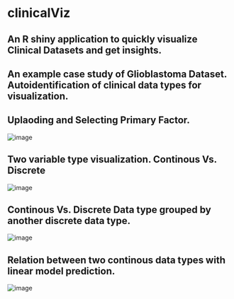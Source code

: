 # clinicalViz
## An R shiny application to quickly visualize Clinical Datasets and get insights. 

## An example case study of Glioblastoma Dataset. Autoidentification of clinical data types for visualization.

## Uplaoding and Selecting Primary Factor. 
![image](https://user-images.githubusercontent.com/58329032/120938180-40d4a480-c72f-11eb-9106-aac3b80e7e5f.png)

## Two variable type visualization. Continous Vs. Discrete 
![image](https://user-images.githubusercontent.com/58329032/120938192-4c27d000-c72f-11eb-9605-6abfc564f00c.png)

## Continous Vs. Discrete Data type grouped by another discrete data type.
![image](https://user-images.githubusercontent.com/58329032/120938215-5944bf00-c72f-11eb-9520-c3d9f3df1370.png)

## Relation between two continous data types with linear model prediction.
![image](https://user-images.githubusercontent.com/58329032/120938232-69f53500-c72f-11eb-99ed-70916368c3a8.png)

